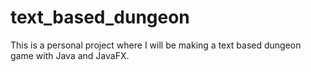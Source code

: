 # text_based_dungeon
This is a personal project where I will be making a text based dungeon game with Java and JavaFX. 
